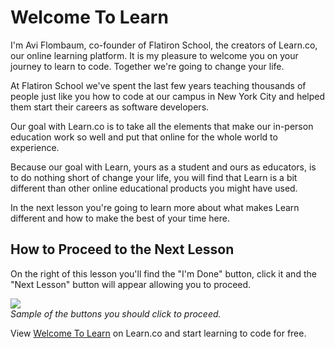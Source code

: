 # Welcome To Learn

I'm Avi Flombaum, co-founder of Flatiron School, the creators of Learn.co, our online learning platform. It is my pleasure to welcome you on your journey to learn to code. Together we're going to change your life.

At Flatiron School we've spent the last few years teaching thousands of people just like you how to code at our campus in New York City and helped them start their careers as software developers. 

Our goal with Learn.co is to take all the elements that make our in-person education work so well and put that online for the whole world to experience. 

Because our goal with Learn, yours as a student and ours as educators, is to do nothing short of change your life, you will find that Learn is a bit different than other online educational products you might have used. 

In the next lesson you're going to learn more about what makes Learn different and how to make the best of your time here.

## How to Proceed to the Next Lesson

On the right of this lesson you'll find the "I'm Done" button, click it and the "Next Lesson" button will appear allowing you to proceed.

<p>
  <img src="http://learn-co-videos.s3.amazonaws.com/learn-co-orientation/doneandnext.png" align="center" style="margin: 0 auto; text-align: center"></br>
  <em>Sample of the buttons you should click to proceed.</em>
</p>


<p class='util--hide'>View <a href='https://learn.co/lessons/welcome-to-learn-1-b'>Welcome To Learn</a> on Learn.co and start learning to code for free.</p>
